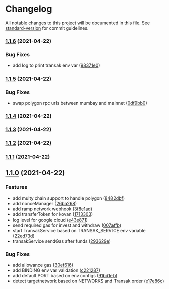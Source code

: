 # Changelog

All notable changes to this project will be documented in this file. See [standard-version](https://github.com/conventional-changelog/standard-version) for commit guidelines.

### [1.1.6](https://github.com/aboutlo/casval-gas-station/compare/v1.1.5...v1.1.6) (2021-04-22)


### Bug Fixes

* add log to print transak env var ([98371e0](https://github.com/aboutlo/casval-gas-station/commit/98371e0c5425f13f261e3e04c27bc4d9710ebeff))

### [1.1.5](https://github.com/aboutlo/casval-gas-station/compare/v1.1.4...v1.1.5) (2021-04-22)


### Bug Fixes

* swap polygon rpc urls between mumbay and mainnet ([0df9bb0](https://github.com/aboutlo/casval-gas-station/commit/0df9bb01f19c5edd39efd6e9e0d1760b1a6ac5a3))

### [1.1.4](https://github.com/aboutlo/casval-gas-station/compare/v1.1.3...v1.1.4) (2021-04-22)

### [1.1.3](https://github.com/aboutlo/casval-gas-station/compare/v1.1.2...v1.1.3) (2021-04-22)

### [1.1.2](https://github.com/aboutlo/casval-gas-station/compare/v1.1.1...v1.1.2) (2021-04-22)

### [1.1.1](https://github.com/aboutlo/casval-gas-station/compare/v1.1.0...v1.1.1) (2021-04-22)

## [1.1.0](https://github.com/aboutlo/casval-gas-station/compare/v1.0.1...v1.1.0) (2021-04-22)


### Features

* add multy chain support to handle polygon ([8482dbf](https://github.com/aboutlo/casval-gas-station/commit/8482dbf1cbd539ffb6889a3942bc1cef15d650bb))
* add nonceManager ([26ba268](https://github.com/aboutlo/casval-gas-station/commit/26ba26872a44525e92738303e3d2f9b60a0791e6))
* add ramp network webhook ([3f8e1ad](https://github.com/aboutlo/casval-gas-station/commit/3f8e1ad2c7f1aeca09710701c4933a92fcf5f599))
* add transferToken for kovan ([1713303](https://github.com/aboutlo/casval-gas-station/commit/17133039d848e22d073fe56157b16772c516a68e))
* log level for google cloud ([e43e871](https://github.com/aboutlo/casval-gas-station/commit/e43e871d51a2a0b7ffd943bf492500acb8dbdfc4))
* send required gas for invest and withdraw ([007affb](https://github.com/aboutlo/casval-gas-station/commit/007affb5a65714c46ad48a9d24f5c64a9f421ab3))
* start TransakService based on TRANSAK_SERVICE env variable ([22ed73d](https://github.com/aboutlo/casval-gas-station/commit/22ed73db7e53c3c4c42d497d107e03be13d29102))
* transakService sendGas after funds ([293629e](https://github.com/aboutlo/casval-gas-station/commit/293629ebfee20dcb366327c4105d0fa0fbeff036))


### Bug Fixes

* add allowance gas ([30ef616](https://github.com/aboutlo/casval-gas-station/commit/30ef6169988cc55047f9de9d08b83329c237d4a1))
* add BINDING env var validation ([c221287](https://github.com/aboutlo/casval-gas-station/commit/c221287fdf5f2a2849dc802a64e4fe2158ba4e04))
* add default PORT based on env configs ([91bd1eb](https://github.com/aboutlo/casval-gas-station/commit/91bd1eb711f85e9fd9e9fa80e1a27fc18116e075))
* detect targetnetwork based on NETWORKS and Transak order ([e17e86c](https://github.com/aboutlo/casval-gas-station/commit/e17e86c8e9f551d1b148867e2fb7560997093e6a))
